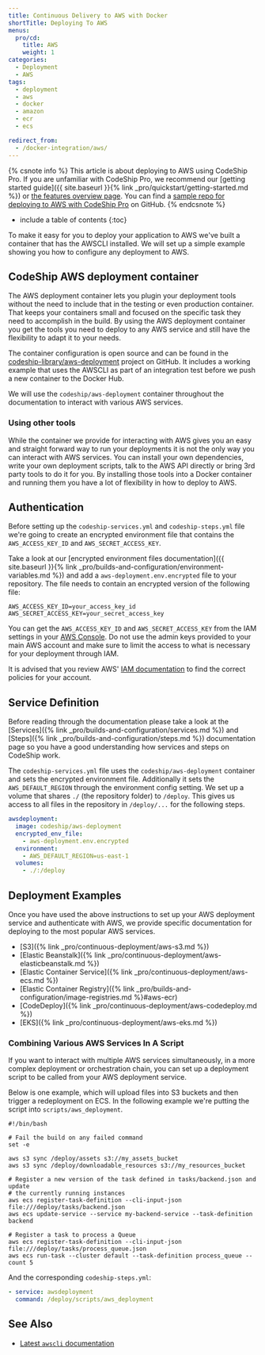 ```yaml
---
title: Continuous Delivery to AWS with Docker
shortTitle: Deploying To AWS
menus:
  pro/cd:
    title: AWS
    weight: 1
categories:
  - Deployment
  - AWS   
tags:
  - deployment
  - aws
  - docker
  - amazon
  - ecr
  - ecs

redirect_from:
  - /docker-integration/aws/
---
```


{% csnote info %}
This article is about deploying to AWS using CodeShip Pro.
If you are unfamiliar with CodeShip Pro, we recommend our [getting started guide]({{ site.baseurl }}{% link _pro/quickstart/getting-started.md %}) or [the features overview page](https://codeship.com/features/pro).
You can find a [sample repo for deploying to AWS with CodeShip Pro](https://github.com/codeship-library/aws-utilities) on GitHub.
{% endcsnote %}

* include a table of contents
{:toc}

To make it easy for you to deploy your application to AWS we've built a container that has the AWSCLI installed. We will set up a simple example showing you how to configure any deployment to AWS.

## CodeShip AWS deployment container

The AWS deployment container lets you plugin your deployment tools without the need to include that in the testing or even production container. That keeps your containers small and focused on the specific task they need to accomplish in the build. By using the AWS deployment container you get the tools you need to deploy to any AWS service and still have the flexibility to adapt it to your needs.

The container configuration is open source and can be found in the [codeship-library/aws-deployment](https://github.com/codeship-library/aws-deployment) project on GitHub. It includes a working example that uses the AWSCLI as part of an integration test before we push a new container to the Docker Hub.

We will use the `codeship/aws-deployment` container throughout the documentation to interact with various AWS services.

### Using other tools

While the container we provide for interacting with AWS gives you an easy and straight forward way to run your deployments it is not the only way you can interact with AWS services. You can install your own dependencies, write your own deployment scripts, talk to the AWS API directly or bring 3rd party tools to do it for you. By installing those tools into a Docker container and running them you have a lot of flexibility in how to deploy to AWS.

## Authentication

Before setting up the `codeship-services.yml` and `codeship-steps.yml` file we're going to create an encrypted environment file that contains the `AWS_ACCESS_KEY_ID` and `AWS_SECRET_ACCESS_KEY`.

Take a look at our [encrypted environment files documentation]({{ site.baseurl }}{% link _pro/builds-and-configuration/environment-variables.md %}) and add a `aws-deployment.env.encrypted` file to your repository. The file needs to contain an encrypted version of the following file:

```
AWS_ACCESS_KEY_ID=your_access_key_id
AWS_SECRET_ACCESS_KEY=your_secret_access_key
```

You can get the `AWS_ACCESS_KEY_ID` and `AWS_SECRET_ACCESS_KEY` from the IAM settings in your [AWS Console](https://console.aws.amazon.com/console/home). Do not use the admin keys provided to your main AWS account and make sure to limit the access to what is necessary for your deployment through IAM.

It is advised that you review AWS' [IAM documentation](https://docs.aws.amazon.com/IAM/latest/UserGuide/introduction_access-management.html) to find the correct policies for your account.

## Service Definition

Before reading through the documentation please take a look at the [Services]({% link _pro/builds-and-configuration/services.md %}) and [Steps]({% link _pro/builds-and-configuration/steps.md %}) documentation page so you have a good understanding how services and steps on CodeShip work.

The `codeship-services.yml` file uses the `codeship/aws-deployment` container and sets the encrypted environment file. Additionally it sets the `AWS_DEFAULT_REGION` through the environment config setting. We set up a volume that shares `./` (the repository folder) to `/deploy`. This gives us access to all files in the repository in `/deploy/...` for the following steps.

```yaml
awsdeployment:
  image: codeship/aws-deployment
  encrypted_env_file:
    - aws-deployment.env.encrypted
  environment:
    - AWS_DEFAULT_REGION=us-east-1
  volumes:
    - ./:/deploy
```

## Deployment Examples

Once you have used the above instructions to set up your AWS deployment service and authenticate with AWS, we provide specific documentation for deploying to the most popular AWS services.

- [S3]({% link _pro/continuous-deployment/aws-s3.md %})
- [Elastic Beanstalk]({% link _pro/continuous-deployment/aws-elasticbeanstalk.md %})
- [Elastic Container Service]({% link _pro/continuous-deployment/aws-ecs.md %})
- [Elastic Container Registry]({% link _pro/builds-and-configuration/image-registries.md %}#aws-ecr)
- [CodeDeploy]({% link _pro/continuous-deployment/aws-codedeploy.md %})
- [EKS]({% link _pro/continuous-deployment/aws-eks.md %})

### Combining Various AWS Services In A Script

If you want to interact with multiple AWS services simultaneously, in a more complex deployment or orchestration chain, you can set up a deployment script to be called from your AWS deployment service.

Below is one example, which will upload files into S3 buckets and then trigger a redeployment on ECS. In the following example we're putting the script into `scripts/aws_deployment`.

```shell
#!/bin/bash

# Fail the build on any failed command
set -e

aws s3 sync /deploy/assets s3://my_assets_bucket
aws s3 sync /deploy/downloadable_resources s3://my_resources_bucket

# Register a new version of the task defined in tasks/backend.json and update
# the currently running instances
aws ecs register-task-definition --cli-input-json file:///deploy/tasks/backend.json
aws ecs update-service --service my-backend-service --task-definition backend

# Register a task to process a Queue
aws ecs register-task-definition --cli-input-json file:///deploy/tasks/process_queue.json
aws ecs run-task --cluster default --task-definition process_queue --count 5
```

And the corresponding `codeship-steps.yml`:

```yaml
- service: awsdeployment
  command: /deploy/scripts/aws_deployment
```

## See Also

+ [Latest `awscli` documentation](https://docs.aws.amazon.com/cli/latest/reference/)

